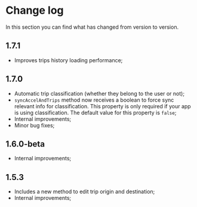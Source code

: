# Change log
In this section you can find what has changed from version to version.




## 1.7.1

- Improves trips history loading performance;



## 1.7.0

- Automatic trip classification (whether they belong to the user or not);
- `syncAccelAndTrips` method now receives a boolean to force sync relevant info for classification. This property is only required if your app is using classification. The default value for this property is `false`;
- Internal improvements;
- Minor bug fixes;



## 1.6.0-beta

- Internal improvements;



## 1.5.3

- Includes a new method to edit trip origin and destination;
- Internal improvements;

